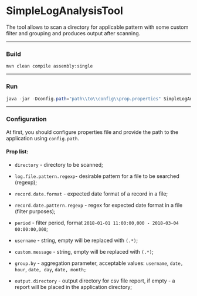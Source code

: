 # SimpleLogAnalysisTool
The tool allows to scan a directory for applicable pattern with some custom filter and grouping and produces output after scanning.

------------

### Build
```
mvn clean compile assembly:single
```
------------
### Run

```java
java -jar -Dconfig.path="path\\to\\config\\prop.properties" SimpleLogAnalysisTool-0.1-SNAPSHOT-jar-with-dependencies.jar
```
------------
### Configuration
At first, you should configure properties file and provide the path to the application using `config.path`.

#### Prop list:
- `directory` - directory to be scanned;

- `log.file.pattern.regexp`- desirable pattern for a file to be searched (regexp);

- `record.date.format` -  expected date format of a record in a file;

- `record.date.pattern.regexp` -  regex for expected date format in a file (filter purposes);

- `period` -  filter period, format `2018-01-01 11:00:00,000 - 2018-03-04 00:00:00,000`;

- `username` -  string, empty will be replaced with `(.*)`;

- `custom.message` -  string, empty will be replaced with `(.*)`;

- `group.by` -  aggregation parameter, acceptable values: `username`, `date, hour`,  `date, day`, `date, month;`

- `output.directory` -  output directory for csv file report, if empty - a report will be placed in the application directory;




